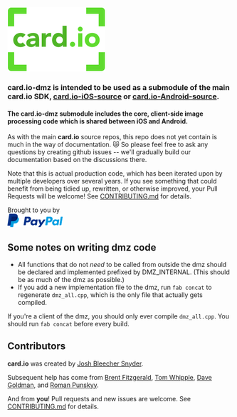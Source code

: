 [![card.io logo](Resources/cardio_logo_220.png "card.io")](https://www.card.io)

### card.io-dmz is intended to be used as a submodule of the main card.io SDK, [card.io-iOS-source](https://github.com/card-io/card.io-iOS-source) or [card.io-Android-source](https://github.com/card-io/card.io-Android-source).

#### The card.io-dmz submodule includes the core, client-side image processing code which is shared between iOS and Android.

As with the main **card.io** source repos, this repo does not yet contain is much in the way of documentation. :crying_cat_face: So please feel free to ask any questions by creating github issues -- we'll gradually build our documentation based on the discussions there.

Note that this is actual production code, which has been iterated upon by multiple developers over several years. If you see something that could benefit from being tidied up, rewritten, or otherwise improved, your Pull Requests will be welcome! See [CONTRIBUTING.md](CONTRIBUTING.md) for details.

Brought to you by  
[![PayPal logo](Resources/pp_h_rgb.png)](https://paypal.com/ "PayPal")


Some notes on writing dmz code
------------------------------

* All functions that do not *need* to be called from outside the dmz should be declared and implemented prefixed by DMZ_INTERNAL. (This should be as much of the dmz as possible.)
* If you add a new implementation file to the dmz, run `fab concat` to regenerate `dmz_all.cpp`, which is the only file that actually gets compiled.

If you're a client of the dmz, you should only ever compile `dmz_all.cpp`. You should run `fab concat` before every build.


Contributors
------------

**card.io** was created by [Josh Bleecher Snyder](https://github.com/josharian/).

Subsequent help has come from [Brent Fitzgerald](https://github.com/burnto/), [Tom Whipple](https://github.com/tomwhipple), [Dave Goldman](https://github.com/dgoldman-ebay), and [Roman Punskyy](https://github.com/romk1n).

And from **you**! Pull requests and new issues are welcome. See [CONTRIBUTING.md](CONTRIBUTING.md) for details.
